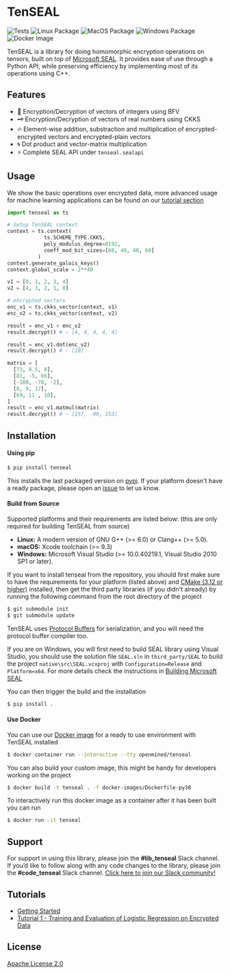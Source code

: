 # TenSEAL

![Tests](https://github.com/OpenMined/TenSEAL/workflows/Tests/badge.svg)
![Linux Package](https://github.com/OpenMined/TenSEAL/workflows/Linux%20Package/badge.svg)
![MacOS Package](https://github.com/OpenMined/TenSEAL/workflows/MacOS%20Package/badge.svg)
![Windows Package](https://github.com/OpenMined/TenSEAL/workflows/Windows%20Package/badge.svg)
![Docker Image](https://github.com/OpenMined/TenSEAL/workflows/Docker%20Image/badge.svg)

TenSEAL is a library for doing homomorphic encryption operations on tensors, built on top of [Microsoft SEAL](https://github.com/Microsoft/SEAL). It provides ease of use through a Python API, while preserving efficiency by implementing most of its operations using C++.

## Features

- :key: Encryption/Decryption of vectors of integers using BFV
- :old_key: Encryption/Decryption of vectors of real numbers using CKKS
- :fire: Element-wise addition, substraction and multiplication of encrypted-encrypted vectors and encrypted-plain vectors
- :cyclone: Dot product and vector-matrix multiplication
- :zap: Complete SEAL API under `tenseal.sealapi`

## Usage

We show the basic operations over encrypted data, more advanced usage for machine learning applications can be found on our [tutorial section](#tutorials)

```python
import tenseal as ts

# Setup TenSEAL context
context = ts.context(
            ts.SCHEME_TYPE.CKKS,
            poly_modulus_degree=8192,
            coeff_mod_bit_sizes=[60, 40, 40, 60]
          )
context.generate_galois_keys()
context.global_scale = 2**40

v1 = [0, 1, 2, 3, 4]
v2 = [4, 3, 2, 1, 0]

# encrypted vectors
enc_v1 = ts.ckks_vector(context, v1)
enc_v2 = ts.ckks_vector(context, v2)

result = enc_v1 + enc_v2
result.decrypt() # ~ [4, 4, 4, 4, 4]

result = enc_v1.dot(enc_v2)
result.decrypt() # ~ [10]

matrix = [
  [73, 0.5, 8],
  [81, -5, 66],
  [-100, -78, -2],
  [0, 9, 17],
  [69, 11 , 10],
]
result = enc_v1.matmul(matrix)
result.decrypt() # ~ [157, -90, 153]
```

## Installation

#### Using pip

```bash
$ pip install tenseal
```
This installs the last packaged version on [pypi](https://pypi.org/project/tenseal/). If your platform doesn't have a ready package, please open an [issue](https://github.com/OpenMined/TenSEAL/issues) to let us know.

#### Build from Source

Supported platforms and their requirements are listed below: (this are only required for building TenSEAL from source)
- **Linux:** A modern version of GNU G++ (>= 6.0) or Clang++ (>= 5.0).
- **macOS:** Xcode toolchain (>= 9.3)
- **Windows:** Microsoft Visual Studio (>= 10.0.40219.1, Visual Studio 2010 SP1 or later).

If you want to install tenseal from the repository, you should first make sure to have the requirements for your platform (listed above) and [CMake (3.12 or higher)](https://cmake.org/install/) installed, then get the third party libraries (if you didn't already) by running the following command from the root directory of the project

```bash
$ git submodule init
$ git submodule update
```

TenSEAL uses [Protocol Buffers](https://developers.google.com/protocol-buffers/docs/downloads) for serialization, and you will need the protocol buffer compiler too.


If you are on Windows, you will first need to build SEAL library using Visual Studio, you should use the solution file `SEAL.sln` in `third_party/SEAL` to build the project `native\src\SEAL.vcxproj` with `Configuration=Release` and `Platform=x64`. For more details check the instructions in [Building Microsoft SEAL](https://github.com/microsoft/SEAL#windows)

You can then trigger the build and the installation

```bash
$ pip install .
```

#### Use Docker

You can use our [Docker image](https://hub.docker.com/r/openmined/tenseal) for a ready to use environment with TenSEAL installed

```bash
$ docker container run --interactive --tty openmined/tenseal
```

You can also build your custom image, this might be handy for developers working on the project

```bash
$ docker build -t tenseal . -f docker-images/Dockerfile-py38
```

To interactively run this docker image as a container after it has been built you can run

```bash
$ docker run -it tenseal
```

## Support

For support in using this library, please join the **#lib_tenseal** Slack channel. If you’d like to follow along with any code changes to the library, please join the **#code_tenseal** Slack channel. [Click here to join our Slack community!](https://slack.openmined.org)


## Tutorials

- [Getting Started](tutorials%2FTutorial%200%20-%20Getting%20Started.ipynb)
- [Tutorial 1 - Training and Evaluation of Logistic Regression on Encrypted Data](tutorials%2FTutorial%201%20-%20Training%20and%20Evaluation%20of%20Logistic%20Regression%20on%20Encrypted%20Data.ipynb)

## License

[Apache License 2.0](https://github.com/OpenMined/TenSEAL/blob/master/LICENSE)
